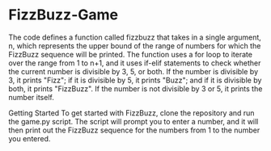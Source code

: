 # FizzBuzz-Game


The code defines a function called fizzbuzz that takes in a single argument, n,
which represents the upper bound of the range of numbers for which the FizzBuzz sequence will be printed.
The function uses a for loop to iterate over the range from 1 to n+1, and it uses if-elif statements to
check whether the current number is divisible by 3, 5, or both. If the number is divisible by 3,
it prints "Fizz"; if it is divisible by 5, it prints "Buzz"; and if it is divisible by both, it prints "FizzBuzz".
If the number is not divisible by 3 or 5, it prints the number itself.

Getting Started
To get started with FizzBuzz, clone the repository and run the game.py script. The script will prompt you to enter a number,
and it will then print out the FizzBuzz sequence for the numbers from 1 to the number you entered.
